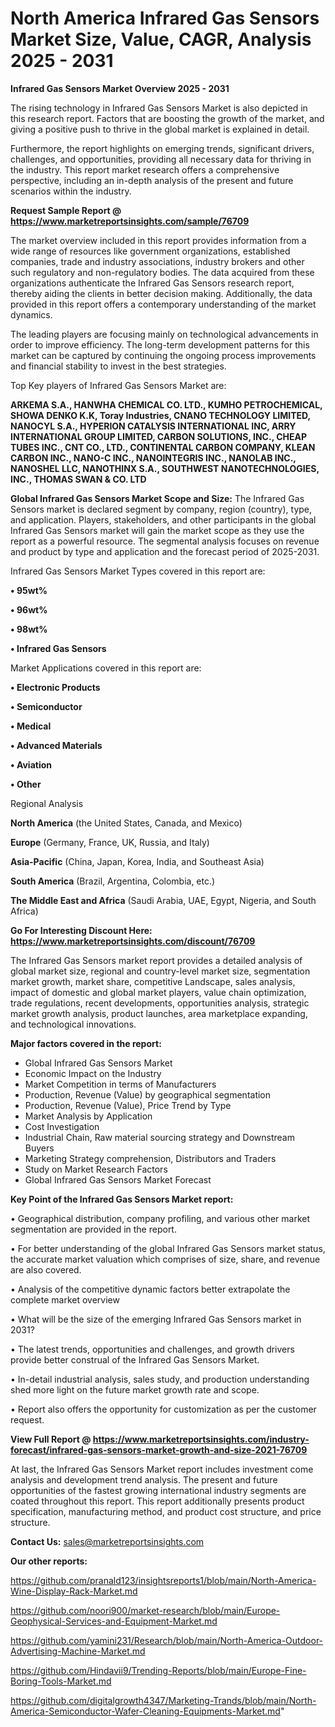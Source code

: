 # North America Infrared Gas Sensors Market Size, Value, CAGR, Analysis 2025 - 2031

<Strong> Infrared Gas Sensors Market Overview 2025 - 2031</strong>

The rising technology in Infrared Gas Sensors Market is also depicted in this research report. Factors that are boosting the growth of the market, and giving a positive push to thrive in the global market is explained in detail.

Furthermore, the report highlights on emerging trends, significant drivers, challenges, and opportunities, providing all necessary data for thriving in the industry. This report market research offers a comprehensive perspective, including an in-depth analysis of the present and future scenarios within the industry.

<strong>Request Sample Report @ <a href=https://www.marketreportsinsights.com/sample/76709>https://www.marketreportsinsights.com/sample/76709</a></strong>

The market overview included in this report provides information from a wide range of resources like government organizations, established companies, trade and industry associations, industry brokers and other such regulatory and non-regulatory bodies. The data acquired from these organizations authenticate the Infrared Gas Sensors research report, thereby aiding the clients in better decision making. Additionally, the data provided in this report offers a contemporary understanding of the market dynamics.

The leading players are focusing mainly on technological advancements in order to improve efficiency. The long-term development patterns for this market can be captured by continuing the ongoing process improvements and financial stability to invest in the best strategies.

Top Key players of Infrared Gas Sensors Market are:

<strong>ARKEMA S.A., HANWHA CHEMICAL CO. LTD., KUMHO PETROCHEMICAL, SHOWA DENKO K.K, Toray Industries, CNANO TECHNOLOGY LIMITED, NANOCYL S.A., HYPERION CATALYSIS INTERNATIONAL INC, ARRY INTERNATIONAL GROUP LIMITED, CARBON SOLUTIONS, INC., CHEAP TUBES INC., CNT CO., LTD., CONTINENTAL CARBON COMPANY, KLEAN CARBON INC., NANO-C INC., NANOINTEGRIS INC., NANOLAB INC., NANOSHEL LLC, NANOTHINX S.A., SOUTHWEST NANOTECHNOLOGIES, INC., THOMAS SWAN & CO. LTD</strong>

<strong><b>Global Infrared Gas Sensors Market Scope and Size:</b></strong>
The Infrared Gas Sensors market is declared segment by company, region (country), type, and application. Players, stakeholders, and other participants in the global Infrared Gas Sensors market will gain the market scope as they use the report as a powerful resource. The segmental analysis focuses on revenue and product by type and application and the forecast period of 2025-2031.

Infrared Gas Sensors Market Types covered in this report are:

<strong>• 95wt%

• 96wt%

• 98wt%

• Infrared Gas Sensors</strong>

Market Applications covered in this report are:

<strong>• Electronic Products

• Semiconductor

• Medical

• Advanced Materials

• Aviation

• Other</strong> 

Regional Analysis

<strong>North America</strong> (the United States, Canada, and Mexico)

<strong>Europe</strong> (Germany, France, UK, Russia, and Italy)

<strong>Asia-Pacific</strong> (China, Japan, Korea, India, and Southeast Asia)

<strong>South America</strong> (Brazil, Argentina, Colombia, etc.)

<strong>The Middle East and Africa</strong> (Saudi Arabia, UAE, Egypt, Nigeria, and South Africa)

<strong>Go For Interesting Discount Here: <a href=https://www.marketreportsinsights.com/discount/76709>https://www.marketreportsinsights.com/discount/76709</a></strong>

The Infrared Gas Sensors market report provides a detailed analysis of global market size, regional and country-level market size, segmentation market growth, market share, competitive Landscape, sales analysis, impact of domestic and global market players, value chain optimization, trade regulations, recent developments, opportunities analysis, strategic market growth analysis, product launches, area marketplace expanding, and technological innovations.

<strong><b>Major factors covered in the report:</b></strong>
<ul>
  <li>Global Infrared Gas Sensors Market </li>
  <li>Economic Impact on the Industry</li>
  <li>Market Competition in terms of Manufacturers</li>
  <li>Production, Revenue (Value) by geographical segmentation</li>
  <li>Production, Revenue (Value), Price Trend by Type</li>
  <li>Market Analysis by Application</li>
  <li>Cost Investigation</li>
  <li>Industrial Chain, Raw material sourcing strategy and Downstream Buyers</li>
  <li>Marketing Strategy comprehension, Distributors and Traders</li>
  <li>Study on Market Research Factors</li>
  <li>Global Infrared Gas Sensors Market Forecast</li>
</ul>

<strong><b>Key Point of the Infrared Gas Sensors Market report:</b></strong>

• Geographical distribution, company profiling, and various other market segmentation are provided in the report.

• For better understanding of the global Infrared Gas Sensors market status, the accurate market valuation which comprises of size, share, and revenue are also covered.

• Analysis of the competitive dynamic factors better extrapolate the complete market overview

• What will be the size of the emerging Infrared Gas Sensors market in 2031?

• The latest trends, opportunities and challenges, and growth drivers provide better construal of the Infrared Gas Sensors Market.

• In-detail industrial analysis, sales study, and production understanding shed more light on the future market growth rate and scope.

• Report also offers the opportunity for customization as per the customer request.

<strong><b>View Full Report @ <a href=https://www.marketreportsinsights.com/industry-forecast/infrared-gas-sensors-market-growth-and-size-2021-76709>https://www.marketreportsinsights.com/industry-forecast/infrared-gas-sensors-market-growth-and-size-2021-76709</a></b></strong>


At last, the Infrared Gas Sensors Market report includes investment come analysis and development trend analysis. The present and future opportunities of the fastest growing international industry segments are coated throughout this report. This report additionally presents product specification, manufacturing method, and product cost structure, and price structure.

<strong>Contact Us:</strong>
sales@marketreportsinsights.com

<strong>Our other reports:</strong>

<a href=https://github.com/pranald123/insightsreports1/blob/main/North-America-Wine-Display-Rack-Market.md>https://github.com/pranald123/insightsreports1/blob/main/North-America-Wine-Display-Rack-Market.md</a>

<a href=https://github.com/noori900/market-research/blob/main/Europe-Geophysical-Services-and-Equipment-Market.md>https://github.com/noori900/market-research/blob/main/Europe-Geophysical-Services-and-Equipment-Market.md</a>

<a href=https://github.com/yamini231/Research/blob/main/North-America-Outdoor-Advertising-Machine-Market.md>https://github.com/yamini231/Research/blob/main/North-America-Outdoor-Advertising-Machine-Market.md</a>

<a href=https://github.com/Hindavii9/Trending-Reports/blob/main/Europe-Fine-Boring-Tools-Market.md>https://github.com/Hindavii9/Trending-Reports/blob/main/Europe-Fine-Boring-Tools-Market.md</a>

<a href=https://github.com/digitalgrowth4347/Marketing-Trands/blob/main/North-America-Semiconductor-Wafer-Cleaning-Equipments-Market.md>https://github.com/digitalgrowth4347/Marketing-Trands/blob/main/North-America-Semiconductor-Wafer-Cleaning-Equipments-Market.md</a>"
